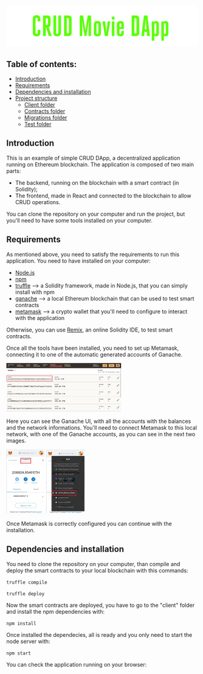 <div>
  <img src="https://github.com/iltommi1995/crud-dapp/blob/main/readme_img/title.png"  />
</div>

## Table of contents:
- [Introduction](#introduction)
- [Requirements](#requirements)
- [Dependencies and installation](#dependencies-and-installation)
- [Project structure](#project-structure)
  - [Client folder](#client-folder)
  - [Contracts folder](#contracts-folder)
  - [Migrations folder](#migrations-folder)
  - [Test folder](#test-folder)


## Introduction

This is an example of simple CRUD DApp, a decentralized application running on Ethereum blockchain.
The application is composed of two main parts:
- The backend, running on the blockchain with a smart contract (in Solidity);
- The frontend, made in React and connected to the blockchain to allow CRUD operations.

You can clone the repository on your computer and run the project, but you'll need to have some tools installed on your computer.

## Requirements

As mentioned above, you need to satisfy the requirements to run this application. 
You need to have installed on your computer:
- [Node.js](https://nodejs.org/en/)
- [npm](https://www.npmjs.com/)
- [truffle](https://www.trufflesuite.com/) --> a Solidity framework, made in Node.js, that you can simply install with npm
- [ganache](https://www.trufflesuite.com/ganache) --> a local Ethereum blockchain that can be used to test smart contracts
- [metamask](https://metamask.io/) --> a crypto wallet that you'll need to configure to interact with the application

Otherwise, you can use [Remix](https://remix.ethereum.org/), an online Solidity IDE, to test smart contracts.

Once all the tools have been installed, you need to set up Metamask, connecting it to one of the automatic generated accounts of Ganache.

<div>
  <img src="https://github.com/iltommi1995/crud-dapp/blob/main/readme_img/ganache_accounts.jpg" width="60%" />
</div>

Here you can see the Ganache UI, with all the accounts with the balances and the network informations. You'll need to connect Metamask to this local network, with one of the Ganache accounts, as you can see in the next two images.

<div>
  <img src="https://github.com/iltommi1995/crud-dapp/blob/main/readme_img/metamask_account.jpg" width="20%" />
  <img src="https://github.com/iltommi1995/crud-dapp/blob/main/readme_img/metamask_account_2.jpg" width="20%" />
</div>

Once Metamask is correctly configured you can continue with the installation.

## Dependencies and installation

You need to clone the repository on your computer, than compile and deploy the smart contracts to your local blockchain with this commands:
```
truffle compile
```

```
truffle deploy
```

Now the smart contracts are deployed, you have to go to the "client" folder and install the npm dependencies with:

```
npm install
```

Once installed the dependecies, all is ready and you only need to start the node server with:

```
npm start
```

You can check the application running on your browser:
